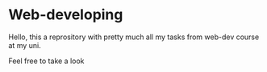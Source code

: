 # Web-developing

Hello, this a reprository with pretty much all my tasks from web-dev course at my uni.

Feel free to take a look
